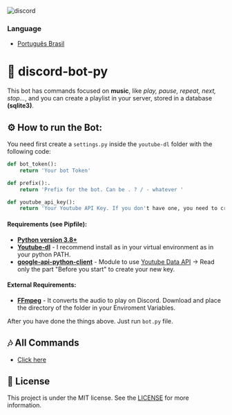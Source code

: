 ![discord](https://user-images.githubusercontent.com/35296262/89131859-45fd0d80-d4e6-11ea-8e9f-5faad231d10a.png)

### Language

- [Português Brasil](./README-pt-br.md)

# 🤖 discord-bot-py

This bot has commands focused on **music**, like _play, pause, repeat, next, stop..._, and you can create a playlist in your server, stored in a database **(sqlite3)**.

## ⚙ How to run the Bot:

You need first create a `settings.py` inside the `youtube-dl` folder with the following code:

```python
def bot_token():
    return 'Your bot Token'

def prefix():.
    return 'Prefix for the bot. Can be . ? / - whatever '

def youtube_api_key():
    return 'Your Youtube API Key. If you don't have one, you need to create. It's free.'
```

#### Requirements (see Pipfile):

- [**Python version 3.8+**](https://www.python.org/)
- [**Youtube-dl**](https://github.com/ytdl-org/youtube-dl) - I recommend install as in your virtual environment as in your python PATH.
- [**google-api-python-client**](https://github.com/googleapis/google-api-python-client) - Module to use [Youtube Data API](https://developers.google.com/youtube/v3/getting-started) -> Read only the part "Before you start" to create your new key.

#### External Requirements:

- [**FFmpeg**](https://ffmpeg.org/) - It converts the audio to play on Discord. Download and place the directory of the folder in your Enviroment Variables.

After you have done the things above. Just run `bot.py` file.

## 🎶 All Commands

- [Click here](/docs/commands-youtube-dl-en.md)

## 📝 License

This project is under the MIT license. See the [LICENSE](./LICENSE) for more information.
